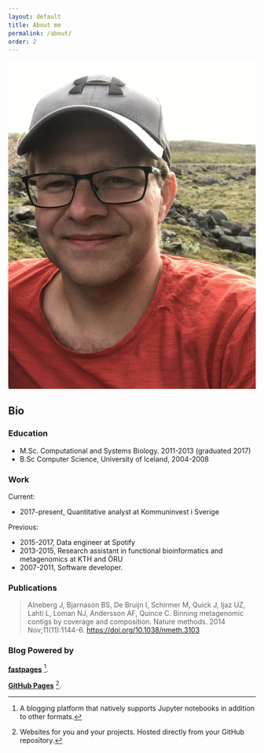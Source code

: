 ```yaml
---
layout: default
title: About me
permalink: /about/
order: 2
---
```


![cv_photo](../images/personal/BinniVirkisjokull.png)

## Bio



### Education
* M.Sc. Computational and Systems Biology. 2011-2013 (graduated 2017)
* B.Sc Computer Science, University of Iceland, 2004-2008


### Work
Current:
* 2017-present, Quantitative analyst at Kommuninvest i Sverige

Previous: 
* 2015-2017, Data engineer at Spotify
* 2013-2015, Research assistant in functional bioinformatics and metagenomics at KTH and ÖRU
* 2007-2011, Software developer.

### Publications
> Alneberg J, Bjarnason BS, De Bruijn I, Schirmer M, Quick J, Ijaz UZ, Lahti L, Loman NJ, Andersson AF, Quince C. Binning metagenomic contigs by coverage and composition. Nature methods. 2014 Nov;11(11):1144-6. https://doi.org/10.1038/nmeth.3103


### Blog Powered by
**[fastpages](https://github.com/fastai/fastpages)** [^1].

**[GitHub Pages](https://pages.github.com/)** [^2].

[^1]:A blogging platform that natively supports Jupyter notebooks in addition to other formats.

[^2]:Websites for you and your projects. Hosted directly from your GitHub repository.
